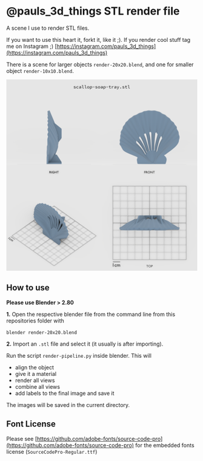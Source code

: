 # @pauls_3d_things STL render file
A scene I use to render STL files.

If you want to use this heart it, forkt it, like it ;). If you render cool stuff tag me on Instagram ;) [https://instagram.com/pauls_3d_things](https://instagram.com/pauls_3d_things)

There is a scene for larger objects `render-20x20.blend`, and one for smaller object `render-10x10.blend`.

![render-10x10.blend](./result.png)


## How to use

**Please use Blender > 2.80**

**1.** Open the respective blender file from the command line from this repositories folder with

```
blender render-20x20.blend
```

**2.** Import an `.stl` file and select it (it usually is after importing).

Run the script `render-pipeline.py` inside blender. This will

- align the object
- give it a material
- render all views
- combine all views
- add labels to the final image and save it

The images will be saved in the current directory.

## Font License

Please see [https://github.com/adobe-fonts/source-code-pro](https://github.com/adobe-fonts/source-code-pro) for the embedded fonts license (`SourceCodePro-Regular.ttf`)